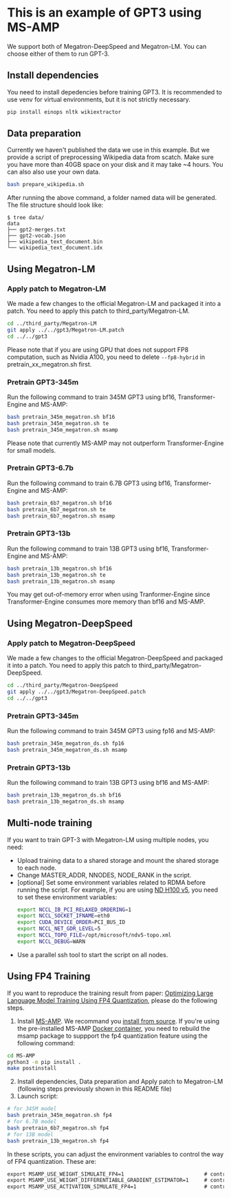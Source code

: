 # This is an example of GPT3 using MS-AMP
We support both of Megatron-DeepSpeed and Megatron-LM. You can choose either of them to run GPT-3.

## Install dependencies
You need to install depedencies before training GPT3. It is recommended to use venv for virtual environments, but it is not strictly necessary.
```bash
pip install einops nltk wikiextractor
```

## Data preparation
Currently we haven't published the data we use in this example. But we provide a script of preprocessing Wikipedia data from scatch. Make sure you have more than 40GB space on your disk and it may take ~4 hours. You can also also use your own data.

```bash
bash prepare_wikipedia.sh
```
After running the above command, a folder named data will be generated. The file structure should look like:
```
$ tree data/
data
├── gpt2-merges.txt
├── gpt2-vocab.json
├── wikipedia_text_document.bin
└── wikipedia_text_document.idx
```

## Using Megatron-LM

### Apply patch to Megatron-LM
We made a few changes to the official Megatron-LM and packaged it into a patch. You need to apply this patch to third_party/Megatron-LM.
```bash
cd ../third_party/Megatron-LM
git apply ../../gpt3/Megatron-LM.patch
cd ../../gpt3
```

Please note that if you are using GPU that does not support FP8 computation, such as Nvidia A100, you need to delete `--fp8-hybrid` in pretrain_xx_megatron.sh first.

### Pretrain GPT3-345m
Run the following command to train 345M GPT3 using bf16, Transformer-Engine and MS-AMP:
```bash
bash pretrain_345m_megatron.sh bf16
bash pretrain_345m_megatron.sh te
bash pretrain_345m_megatron.sh msamp
```

Please note that currently MS-AMP may not outperform Transformer-Engine for small models.

### Pretrain GPT3-6.7b
Run the following command to train 6.7B GPT3 using bf16, Transformer-Engine and MS-AMP:
```bash
bash pretrain_6b7_megatron.sh bf16
bash pretrain_6b7_megatron.sh te
bash pretrain_6b7_megatron.sh msamp
```

### Pretrain GPT3-13b
Run the following command to train 13B GPT3 using bf16, Transformer-Engine and MS-AMP:
```bash
bash pretrain_13b_megatron.sh bf16
bash pretrain_13b_megatron.sh te
bash pretrain_13b_megatron.sh msamp
```
You may get out-of-memory error when using Tranformer-Engine since Transformer-Engine consumes more memory than bf16 and MS-AMP. 

## Using Megatron-DeepSpeed

### Apply patch to Megatron-DeepSpeed
We made a few changes to the official Megatron-DeepSpeed and packaged it into a patch. You need to apply this patch to third_party/Megatron-DeepSpeed.
```bash
cd ../third_party/Megatron-DeepSpeed
git apply ../../gpt3/Megatron-DeepSpeed.patch
cd ../../gpt3
```

### Pretrain GPT3-345m
Run the following command to train 345M GPT3 using fp16 and MS-AMP:
```bash
bash pretrain_345m_megatron_ds.sh fp16
bash pretrain_345m_megatron_ds.sh msamp
```

### Pretrain GPT3-13b

Run the following command to train 13B GPT3 using bf16 and MS-AMP:
```bash
bash pretrain_13b_megatron_ds.sh bf16
bash pretrain_13b_megatron_ds.sh msamp
```

## Multi-node training
If you want to train GPT-3 with Megatron-LM using multiple nodes, you need:
- Upload training data to a shared storage and mount the shared storage to each node.
- Change MASTER_ADDR, NNODES, NODE_RANK in the script.
- [optional] Set some environment variables related to RDMA before running the script. For example, if you are using [ND H100 v5](https://learn.microsoft.com/en-us/azure/virtual-machines/nd-h100-v5-series), you need to set these environment variables:
  ```bash
  export NCCL_IB_PCI_RELAXED_ORDERING=1
  export NCCL_SOCKET_IFNAME=eth0
  export CUDA_DEVICE_ORDER=PCI_BUS_ID
  export NCCL_NET_GDR_LEVEL=5
  export NCCL_TOPO_FILE=/opt/microsoft/ndv5-topo.xml
  export NCCL_DEBUG=WARN
  ```
- Use a parallel ssh tool to start the script on all nodes.

## Using FP4 Training
If you want to reproduce the training result from paper: [Optimizing Large Language Model Training Using FP4 Quantization](https://arxiv.org/abs/2501.17116), please do the following steps.

1. Install [MS-AMP](https://github.com/Azure/MS-AMP). We recommand you [install from source](https://azure.github.io/MS-AMP/docs/getting-started/installation#install-from-source). If you're using the pre-installed MS-AMP [Docker container](https://azure.github.io/MS-AMP/docs/user-tutorial/container-images), you need to rebuild the msamp package to suppport the fp4 quantization feature using the following command:
  ```bash
  cd MS-AMP
  python3 -m pip install .
  make postinstall
  ```
2. Install dependencies, Data preparation and Apply patch to Megatron-LM (following steps previously shown in this README file)
3. Launch script:
  ```bash
  # for 345M model
  bash pretrain_345m_megatron.sh fp4
  # for 6.7B model
  bash pretrain_6b7_megatron.sh fp4
  # for 13B model
  bash pretrain_13b_megatron.sh fp4
  ```
  In these scripts, you can adjust the environment variables to control the way of FP4 quantization. These are:
  ```txt
  export MSAMP_USE_WEIGHT_SIMULATE_FP4=1                          # control if weight quantization is used
  export MSAMP_USE_WEIGHT_DIFFERENTIABLE_GRADIENT_ESTIMATOR=1     # control if DGE(Differentiable Gradient Estimator) is used
  export MSAMP_USE_ACTIVATION_SIMULATE_FP4=1                      # control if activation quantization is used
  ```
